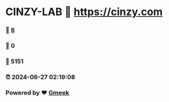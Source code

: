 # CINZY-LAB :link: https://cinzy.com 
### :page_facing_up: [6](https://cinzy.com/tag.html) 
### :speech_balloon: 0 
### :hibiscus: 5151 
### :alarm_clock: 2024-06-27 02:19:08 
### Powered by :heart: [Gmeek](https://github.com/Meekdai/Gmeek)
